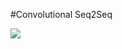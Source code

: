 #Convolutional Seq2Seq

![](https://github.com/bentrevett/pytorch-seq2seq/raw/9479fcb532214ad26fd4bda9fcf081a05e1aaf4e/assets/convseq2seq0.png)